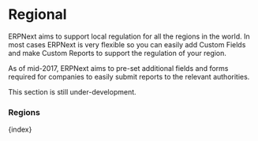 <!-- add-breadcrumbs -->
# Regional

ERPNext aims to support local regulation for all the regions in the world. In most cases ERPNext is very flexible so you can easily add Custom Fields and make Custom Reports to support the regulation of your region.

As of mid-2017, ERPNext aims to pre-set additional fields and forms required for companies to easily submit reports to the relevant authorities.

This section is still under-development.

### Regions

{index}
